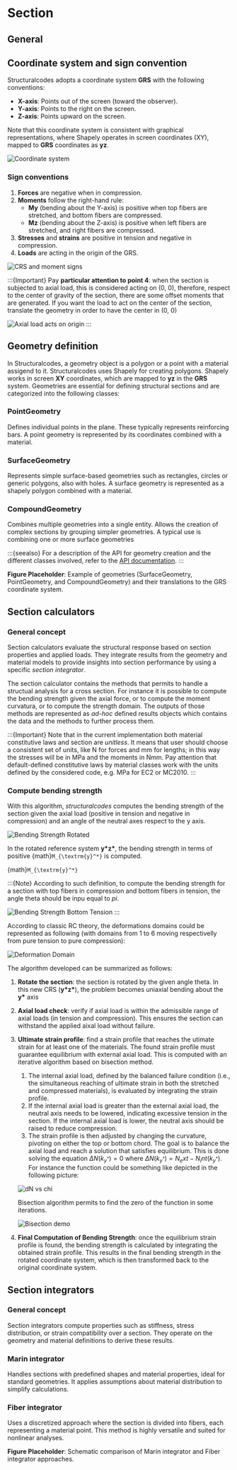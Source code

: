 # Section

## General

## Coordinate system and sign convention

Structuralcodes adopts a coordinate system **GRS** with the following conventions:

- **X-axis**: Points out of the screen (toward the observer).
- **Y-axis**: Points to the right on the screen.
- **Z-axis**: Points upward on the screen.

Note that this coordinate system is consistent with graphical representations, where Shapely operates in screen coordinates (XY), mapped to **GRS** coordinates as **yz**.

![Coordinate system](FigureGRS.png)

### Sign conventions
1. **Forces** are negative when in compression.
2. **Moments** follow the right-hand rule:
   - **My** (bending about the Y-axis) is positive when top fibers are stretched, and bottom fibers are compressed.
   - **Mz** (bending about the Z-axis) is positive when left fibers are stretched, and right fibers are compressed.
3. **Stresses** and **strains** are positive in tension and negative in compression.
4. **Loads** are acting in the origin of the GRS.

![CRS and moment signs](FigureSigns.png)

:::{Important}
Pay **particular attention to point 4**: when the section is subjected to axial load, this is considered acting on (0, 0), therefore, respect to the center of gravity of the section, there are some offset moments that are generated. If you want the load to act on the center of the section, translate the geometry in order to have the center in (0, 0)

![Axial load acts on origin](FigureLoadOrigin.png)
:::

## Geometry definition

In Structuralcodes, a geometry object is a polygon or a point with a material assigend to it. Structuralcodes uses Shapely for creating polygons. Shapely works in screen **XY** coordinates, which are mapped to **yz** in the **GRS** system. Geometries are essential for defining structural sections and are categorized into the following classes:

### PointGeometry
Defines individual points in the plane. These typically represents reinforcing bars. A point geometry is represented by its coordinates combined with a material.

### SurfaceGeometry
Represents simple surface-based geometries such as rectangles, circles or generic polygons, also with holes. A surface geometry is represented as a shapely polygon combined with a material.

### CompoundGeometry
Combines multiple geometries into a single entity. Allows the creation of complex sections by grouping simpler geometries. A typical use is combining one or more surface geometries

:::{seealso}
For a description of the API for geometry creation and the different classes involved, refer to the [API documentation](https://fib-international.github.io/structuralcodes/api/index.html#).
:::

**Figure Placeholder**: Example of geometries (SurfaceGeometry, PointGeometry, and CompoundGeometry) and their translations to the GRS coordinate system.

## Section calculators


### General concept
Section calculators evaluate the structural response based on section properties and applied loads. They integrate results from the geometry and material models to provide insights into section performance by using a specific *section integrator*.

The section calculator contains the methods that permits to handle a structual analysis for a cross section. For instance it is possible to compute the bending strength given the axial force, or to compute the moment curvatura, or to compute the strength domain. The outputs of those methods are represented as *ad-hoc* defined results objects which contains the data and the methods to further process them.

:::{Important}
Note that in the current implementation both material constitutive laws and section are *unitless*. It means that user should choose a consistent set of units, like N for forces and mm for lengths; in this way the stresses will be in MPa and the moments in Nmm.
Pay attention that default-defined constitutive laws by material classes work with the units defined by the considered code, e.g. MPa for EC2 or MC2010.
:::

### Compute bending strength
With this algorithm, *structuralcodes* computes the bending strength of the section given the axial load (positive in tension and negative in compression) and an angle of the neutral axes respect to the y axis. 

![Bending Strength Rotated](FigureBendingRotated.png)

In the rotated reference system **y\*z\***, the bending strength in terms of positive {math}`M_{\textrm{y}^*}` is computed.

{math}`M_{\textrm{y}^*}`

:::{Note}
According to such definition, to compute the bending strength for a section with top fibers in compression and bottom fibers in tension, the angle theta should be inpu equal to *pi*.

![Bending Strength Bottom Tension](FigureBendingTopCompression.png)
:::

According to classic RC theory, the deformations domains could be represented as following (with domains from 1 to 6 moving respectivelly from pure tension to pure compression):

![Deformation Domain](Figure_DeformationDomain.jpg)

The algorithm developed can be summarized as follows:
1. **Rotate the section**: the section is rotated by the given angle theta. In this new CRS (**y\*z\***), the problem becomes uniaxial bending about the **y\*** axis
2. **Axial load check**: verify if axial load is within the admissible range of axial loads (in tension and compression). This ensures the section can withstand the applied aixal load without failure.
3. **Ultimate strain profile**: find a strain profile that reaches the utimate strain for at least one of the materials. The found strain profile must guarantee equilibrium with external axial load. This is computed with an iterative algorithm based on bisection method.
    1. The internal axial load, defined by the balanced failure condition (i.e., the simultaneous reaching of ultimate strain in both the stretched and compressed materials), is evaluated by integrating the strain profile.
    2. If the internal axial load is greater than the external axial load, the neutral axis needs to be lowered, indicating excessive tension in the section. If the internal axial load is lower, the neutral axis should be raised to reduce compression.
    3. The strain profile is then adjusted by changing the curvature, pivoting on either the top or bottom chord. The goal is to balance the axial load and reach a solution that satisfies equilibrium. This is done solving the equation $\Delta N(k_{y^*}) = 0$ where $\Delta N(k_{y^*}) = N_ext - N_int(k_{y^*})$. For instance the function could be something like depicted in the following picture:

    ![dN vs chi](FiguredN_chi.png)

    Bisection algorithm permits to find the zero of the function in some iterations.

    ![Bisection demo](bisection_demo.gif)

4. **Final Computation of Bending Strength**: once the equilibrium strain profile is found, the bending strength is calculated by integrating the obtained strain profile. This results in the final bending strength in the rotated coordinate system, which is then transformed back to the original coordinate system.


## Section integrators
### General concept
Section integrators compute properties such as stiffness, stress distribution, or strain compatibility over a section. They operate on the geometry and material definitions to derive these results.

### Marin integrator
Handles sections with predefined shapes and material properties, ideal for standard geometries. It applies assumptions about material distribution to simplify calculations.

### Fiber integrator
Uses a discretized approach where the section is divided into fibers, each representing a material point. This method is highly versatile and suited for nonlinear analyses.

**Figure Placeholder**: Schematic comparison of Marin integrator and Fiber integrator approaches.

